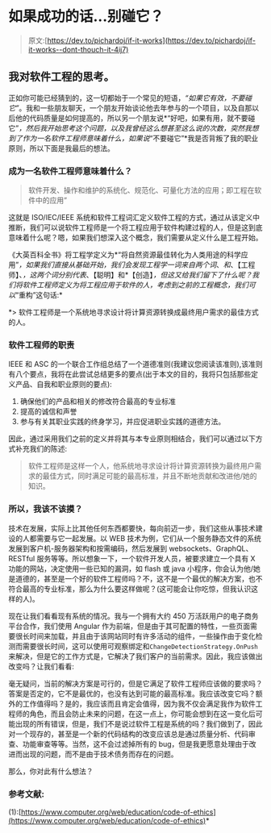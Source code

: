 # 如果成功的话...别碰它？

> 原文:[https://dev.to/pichardoj/if-it-works](https://dev.to/pichardoj/if-it-works--dont-thouch-it-4ij7)

## [](#my-thoughts-on-software-engineering)我对软件工程的思考。

正如你可能已经猜到的，这一切都始于一个常见的短语，*“如果它有效，不要碰它”*。我和一些朋友聊天，一个朋友开始谈论他去年参与的一个项目，以及自那以后他的代码质量是如何提高的，所以另一个朋友说*“好吧，如果有用，就不要碰它”*，然后我开始思考这个问题，以及我曾经这么想甚至这么说的次数，突然我想到了作为一名软件工程师意味着什么，如果说*“不要碰它”*我是否背叛了我的职业原则，所以下面是我最后的想法。

### [](#what-does-it-mean-to-be-a-software-engineer)成为一名软件工程师意味着什么？

> 软件开发、操作和维护的系统化、规范化、可量化方法的应用；即工程在软件中的应用”

这就是 ISO/IEC/IEEE 系统和软件工程词汇定义软件工程的方式，通过从该定义中推断，我们可以说软件工程师是一个将工程应用于软件构建过程的人，但是这到底意味着什么呢？嗯，如果我们想深入这个概念，我们需要从定义什么是工程开始。

《大英百科全书》将工程学定义为*“将自然资源最佳转化为人类用途的科学应用”*，如果我们直接从基础开始，我们会发现工程学一词来自两个词*、*和*、【工程师】、*，这两个词分别代表*、【聪明】和*【创造】*，但这又给我们留下了什么呢？我们将软件工程师定义为将工程应用于软件的人，考虑到之前的工程概念，我们可以*“重构”这句话:*

 *> 软件工程师是一个系统地寻求设计将计算资源转换成最终用户需求的最佳方式的人。

### [](#responsibilities-of-a-software-engineer)软件工程师的职责

IEEE 和 ASC 的一个联合工作组总结了一个道德准则(我建议您阅读该准则),该准则有八个要点，我将在此尝试总结更多的要点(出于本文的目的，我将只包括那些定义产品、自我和职业原则的要点):

1.  确保他们的产品和相关的修改符合最高的专业标准
2.  提高的诚信和声誉
3.  参与有关其职业实践的终身学习，并应促进职业实践的道德方法。

因此，通过采用我们之前的定义并将其与本专业原则相结合，我们可以通过以下方式补充我们的陈述:

> 软件工程师是这样一个人，他系统地寻求设计将计算资源转换为最终用户需求的最佳方式，同时满足可能的最高标准，并且不断地贡献和改进他/她的知识。

### [](#so-should-i-touch-it)所以，我该不该摸？

技术在发展，实际上比其他任何东西都要快，每向前迈一步，我们这些从事技术建设的人都需要与它一起发展。以 WEB 技术为例，它们从一个服务静态文件的系统发展到客户机-服务器架构和按需编码，然后发展到 websockets、GraphQL、RESTful 服务等等。所以想象一下，一个软件开发人员，被要求建立一个具有 X 功能的网站，决定使用一些已知的漏洞，如 flash 或 java 小程序，你会认为他/她是道德的，甚至是一个好的软件工程师吗？不，这不是一个最优的解决方案，也不符合最高的专业标准，那么为什么要这样做呢？(这可能会让你吃惊，但我认识这样的人)。

现在让我们看看现有系统的情况。我与一个拥有大约 450 万活跃用户的电子商务平台合作，我们使用 Angular 作为前端，但是由于其可配置的特性，一些页面需要很长时间来加载，并且由于该网站同时有许多活动的组件，一些操作由于变化检测而需要很长时间，这可以使用可观察绑定和`ChangeDetectionStrategy.OnPush`来解决，但是它的工作方式是，它解决了我们客户的当前需求。因此，我应该做出改变吗？让我们看看:

毫无疑问，当前的解决方案是可行的，但是它满足了软件工程师应该做的要求吗？答案是否定的，它不是最优的，也没有达到可能的最高标准。我应该改变它吗？额外的工作值得吗？是的，我应该而且肯定会值得，因为我不仅会满足我作为软件工程师的角色，而且会防止未来的问题，在这一点上，你可能会想到在这一变化后可能出现的所有错误，但是，我们不是说过软件工程是系统的吗？我们做到了，因此对一个现存的，甚至是一个新的代码结构的改变应该总是通过质量分析、代码审查、功能审查等等。当然，这不会过滤掉所有的 bug，但是我更愿意处理由于改进而出现的问题，而不是由于技术债务而存在的问题。

那么，你对此有什么想法？

### [](#references)参考文献:

(1):[https://www.computer.org/web/education/code-of-ethics](https://www.computer.org/web/education/code-of-ethics)*